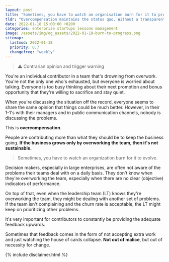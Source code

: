```yaml
---
layout: post
title: "Sometimes, you have to watch an organisation burn for it to progress"
tldr: "Overcompensation maintains the status quo. Without a transparent feedback loop, the wrong message is communicated upwards and no progress is ever made."
date: 2022-01-18 15:00:00 +0200
categories: enterprise startups lessons management
image: /assets/img/og_assets/2022-01-18-burn-to-progress.png
sitemap:
  lastmod: 2022-01-18
  priority: 0.7
  changefreq: "weekly"
---
```


> ⚠ Contrarian opinion and trigger warning

You're an individual contributor in a team that's drowning from overwork. You're not the only one who's exhausted, but everyone is worried about talking. Everyone is too busy thinking about their next promotion and bonus opportunity that they're willing to sacrifice and stay quiet.

When you're discussing the situation off the record, everyone seems to share the same opinion that things could be much better. However, in their 1-1's with their managers and in public communication channels, nobody is discussing the problems.

This is **overcompensation**.

People are contributing more than what they should be to keep the business going.
**If the business grows only by overworking the team, then it's not sustainable.**

> Sometimes, you have to watch an organization burn for it to evolve.

Decision makers, especially in large enterprises, are often not aware of the problems their teams deal with on a daily basis. They don't know when they're overworking the team, especially when there are no clear (objective) indicators of performance.

On top of that, even when the leadership team (LT) knows they're overworking the team, they might be dealing with another set of problems. If the team isn't complaining and the churn rate is acceptable, the LT might keep on prioritizing other problems.

It's very important for contributors to constantly be providing the adequate feedback upwards.

Sometimes that feedback comes in the form of not accepting extra work and just watching the house of cards collapse. **Not out of malice**, but out of necessity for change.

{% include disclaimer.html %}
